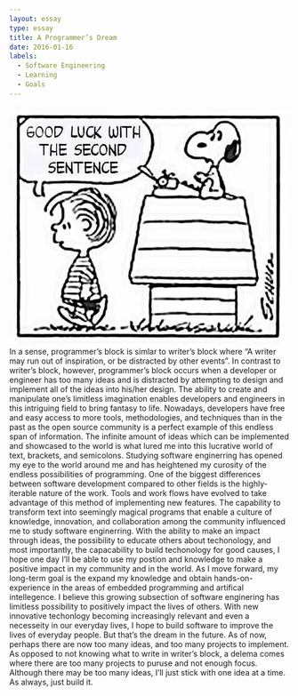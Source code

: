 ```yaml
---
layout: essay
type: essay
title: A Programmer’s Dream
date: 2016-01-16
labels:
  - Software Engineering
  - Learning
  - Goals
---
```

<img class="ui fluid centered rounded image" src="../images/writers-block-Peanuts.jpg">
In a sense, programmer’s block is simlar to writer’s block where “A writer may run out of inspiration, or be distracted by other events”. In contrast to writer’s block, however, programmer’s block occurs when a developer or engineer has too many ideas and is distracted by attempting to design and implement all of the ideas into his/her design. The ability to create and manipulate one’s limitless imagination enables developers and engineers in this intriguing field to bring fantasy to life. Nowadays, developers have free and easy access to more tools, methodologies, and techniques than in the past as the open source community is a perfect example of this endless span of information. 
The infinite amount of ideas which can be implemented and showcased to the world is what lured me into this lucrative world of text, brackets, and semicolons. Studying software enginerring has opened my eye to the world around me and has heightened my curosity of the endless possibilities of programming. One of the biggest differences between software development compared to other fields is the highly-iterable nature of the work. Tools and work flows have evolved to take advantage of this method of implementing new features. The capability to transform text into seemingly magical programs that enable a culture of knowledge, innovation, and collaboration among the community influenced me to study software enginerring. With the ability to make an impact through ideas, the possibility to educate others about techonology, and most importantly, the capacability to build techonology for good causes, I hope one day I’ll be able to use my postion and knowledge to make a positive impact in my community and in the world. 
As I move forward, my long-term goal is the expand my knowledge and obtain hands-on-experience in the areas of embedded programming and artifical intellegence. I believe this growing subsection of software enginering has limitless possibility to positively impact the lives of others. With new innovative techonlogy becoming increasingly relevant and even a necesseity in our everyday lives, I hope to build software to improve the lives of everyday people. But that’s the dream in the future. As of now, perhaps there are now too many ideas, and too many projects to implement. As opposed to not knowing what to write in writer’s block, a delema comes where there are too many projects to puruse and not enough focus. Although there may be too many ideas, I’ll just stick with one idea at a time. As always, just build it.  
